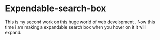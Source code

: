 # Expendable-search-box
This is my second work on this huge world of web development . Now this time i am making a expandable search box when you hover on it it will expand.
